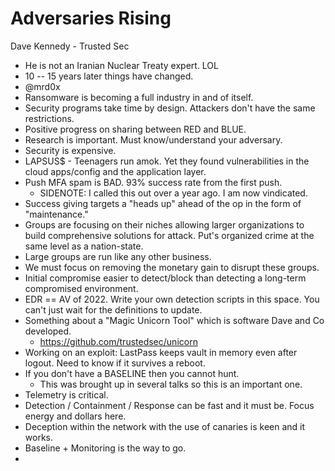 # Adversaries Rising

Dave Kennedy - Trusted Sec

- He is not an Iranian Nuclear Treaty expert. LOL
- 10 -- 15 years later things have changed. 
- @mrd0x
- Ransomware is becoming a full industry in and of itself.
- Security programs take time by design. Attackers don't have the same restrictions. 
- Positive progress on sharing between RED and BLUE. 
- Research is important. Must know/understand your adversary. 
- Security is expensive. 
- LAPSUS$ - Teenagers run amok. Yet they found vulnerabilities in the cloud apps/config and the application layer.
- Push MFA spam is BAD. 93% success rate from the first push.
	- SIDENOTE: I called this out over a year ago. I am now vindicated.
- Success giving targets a "heads up" ahead of the op in the form of "maintenance." 
- Groups are focusing on their niches allowing larger organizations to build comprehensive solutions for attack. Put's organized crime at the same level as a nation-state. 
- Large groups are run like any other business.
- We must focus on removing the monetary gain to disrupt these groups.
- Initial compromise easier to detect/block than detecting a long-term compromised environment.
- EDR == AV of 2022. Write your own detection scripts in this space. You can't just wait for the definitions to update. 
- Something about a "Magic Unicorn Tool" which is software Dave and Co developed. 
	- https://github.com/trustedsec/unicorn
- Working on an exploit: LastPass keeps vault in memory even after logout. Need to know if it survives a reboot.
- If you don't have a BASELINE then you cannot hunt.
	- This was brought up in several talks so this is an important one. 
- Telemetry is critical.
- Detection / Containment / Response can be fast and it must be. Focus energy and dollars here. 
- Deception within the network with the use of canaries is keen and it works. 
- Baseline + Monitoring is the way to go. 
- 